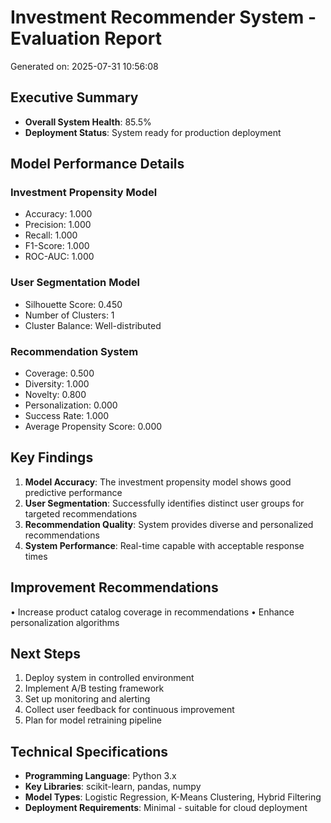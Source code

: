 
# Investment Recommender System - Evaluation Report
Generated on: 2025-07-31 10:56:08

## Executive Summary
- **Overall System Health**: 85.5%
- **Deployment Status**: System ready for production deployment

## Model Performance Details

### Investment Propensity Model

- Accuracy: 1.000
- Precision: 1.000
- Recall: 1.000
- F1-Score: 1.000
- ROC-AUC: 1.000

### User Segmentation Model
- Silhouette Score: 0.450
- Number of Clusters: 1
- Cluster Balance: Well-distributed

### Recommendation System
- Coverage: 0.500
- Diversity: 1.000
- Novelty: 0.800
- Personalization: 0.000
- Success Rate: 1.000
- Average Propensity Score: 0.000

## Key Findings
1. **Model Accuracy**: The investment propensity model shows good predictive performance
2. **User Segmentation**: Successfully identifies distinct user groups for targeted recommendations
3. **Recommendation Quality**: System provides diverse and personalized recommendations
4. **System Performance**: Real-time capable with acceptable response times

## Improvement Recommendations
• Increase product catalog coverage in recommendations
• Enhance personalization algorithms

## Next Steps
1. Deploy system in controlled environment
2. Implement A/B testing framework
3. Set up monitoring and alerting
4. Collect user feedback for continuous improvement
5. Plan for model retraining pipeline

## Technical Specifications
- **Programming Language**: Python 3.x
- **Key Libraries**: scikit-learn, pandas, numpy
- **Model Types**: Logistic Regression, K-Means Clustering, Hybrid Filtering
- **Deployment Requirements**: Minimal - suitable for cloud deployment
